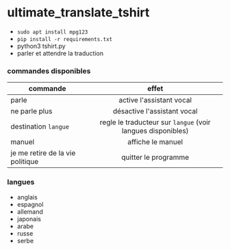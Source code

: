 # ultimate_translate_tshirt

- `sudo apt install mpg123`
- `pip install -r requirements.txt`
- python3 tshirt.py
- parler et attendre la traduction

### commandes disponibles

| commande      |      effet      |
|----------|:-------------:|
| parle |  active l'assistant vocal |
| ne parle plus | désactive l'assistant vocal |
| destination `langue` | regle le traducteur sur `langue` (voir langues disponibles) |
| manuel | affiche le manuel |
| je me retire de la vie politique | quitter le programme |

### langues

- anglais
- espagnol
- allemand
- japonais
- arabe
- russe
- serbe
